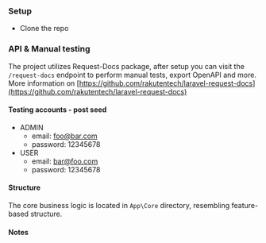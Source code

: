 
### Setup
- Clone the repo


### API & Manual testing
The project utilizes Request-Docs package, after setup you can visit the `/request-docs` endpoint to perform manual tests, export OpenAPI and more. More information on [https://github.com/rakutentech/laravel-request-docs](https://github.com/rakutentech/laravel-request-docs)

#### Testing accounts - post seed
- ADMIN 
    - email: foo@bar.com
    - password: 12345678
- USER
    - email: bar@foo.com
    - password: 12345678

#### Structure
The core business logic is located in `App\Core` directory, resembling feature-based structure.

#### Notes

